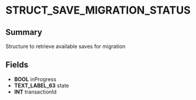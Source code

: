 # STRUCT_SAVE_MIGRATION_STATUS

## Summary
Structure to retrieve available saves for migration

## Fields
* **BOOL** inProgress
* **TEXT_LABEL_63** state
* **INT** transactionId
